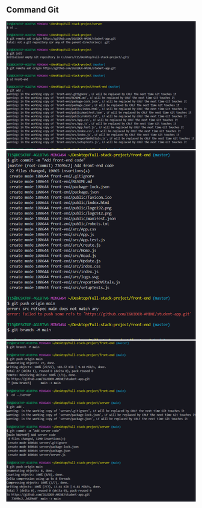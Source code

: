<h2>Command Git</h2>
<img src="/captures/1.png">
<img src="/captures/2.png">
<img src="/captures/3.png">
